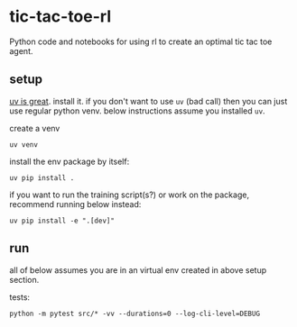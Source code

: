 # tic-tac-toe-rl

Python code and notebooks for using rl to create an optimal tic tac toe agent. 

## setup

[uv is great](https://docs.astral.sh/uv/). install it.
if you don't want to use `uv` (bad call) then you can just use regular python venv.
below instructions assume you installed `uv`.

create a venv
```
uv venv
```

install the env package by itself:
```
uv pip install .
```

if you want to run the training script(s?) or work on the package, recommend running below instead:
```
uv pip install -e ".[dev]"
```

## run

all of below assumes you are in an virtual env created in above setup section.

tests:

```
python -m pytest src/* -vv --durations=0 --log-cli-level=DEBUG
```
